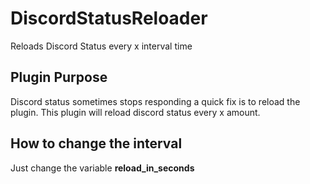 # DiscordStatusReloader
Reloads Discord Status every x interval time

## Plugin Purpose
Discord status sometimes stops responding a quick fix is to reload the plugin. This plugin will reload discord status every x amount.

## How to change the interval
Just change the variable **reload_in_seconds**
